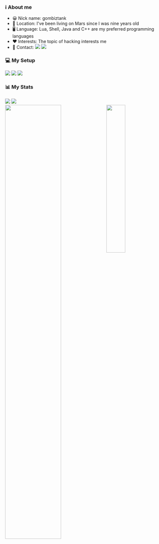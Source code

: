 <!-- Kha Banh Gif quay cuc cang 
<a href="https://facebook.com/gombiztank"><img align="right" src="https://d14eu5yur8w3te.cloudfront.net/api/v1/media/baseclub-media-uploads-production/42c19c32-4c74-4f40-bee6-20ce539b22f8.gif" width="60%"></a></br> -->
<h3>ℹ️ About me</h3>
<ul>
<!-- Infomation -->
<li>😀 Nick name: gombiztank</li>
<li>📍 Location: I've been living on Mars since I was nine years old</li>
<li>🖥️ Language: Lua, Shell, Java and C++ are my preferred programming languages</li>
<li>❤️ Interests: The topic of hacking interests me</li>
<li>📇 Contact: 
<a href="https://facebook.com/gombiztank"><img src="https://img.shields.io/badge/-Facebook-blue?style=flat-square&logo=Facebook&logoColor=white&link=https://facebook.com/gombiztank"></a>
<a href="mailto:gombiztank@gmail.com" ><img src="https://img.shields.io/badge/-Gmail-red?style=flat-square&logo=Gmail&logoColor=white&link=mailto:gombiztank@gmail.com"></a></li>
</ul>
<!-- PC Setup -->
<h3>💻 My Setup</h3>

<a href="https://github.com/gombiztank/dotfiles/" target="_blank" rel="noopener"><img src="https://img.shields.io/badge/Arch-282a36?style=for-the-badge&logo=archlinux&logoColor=8f8f2"></a>
<a href="https://www.google.com/chrome/" target="_blank"><img src="https://img.shields.io/badge/Chrome-282a36?style=for-the-badge&logo=google-chrome&logoColor=f8f8f2"></a>
<a href="https://github.com/gombiztank/dotfiles/tree/neovim" target="_blank"><img src="https://img.shields.io/badge/Neovim-282a36?style=for-the-badge&logo=neovim&logoColor=50fa7b"></a>
<!-- Stats -->
<h3>📊 My Stats<h3>
<a href="https://github.com/gombiztank"><img src="https://komarev.com/ghpvc/?username=gombiztank&color=ff79c6"></a>
<a href="https://wakatime.com/@gombiztank"><img src="https://wakatime.com/badge/user/7560b813-7116-473c-908c-e3a849fb6437.png"/></a>
<br>
<a href="https://wakatime.com/@gombiztank"><img align="right" src="https://github-readme-stats.vercel.app/api/top-langs/?username=gombiztank&layout=compact&theme=dracula" width="35%"></a>
<a href="https://github.com/gombiztank"><img align="left" src="https://github-profile-summary-cards.vercel.app/api/cards/profile-details?username=gombiztank&theme=dracula" width="60%"></a>
